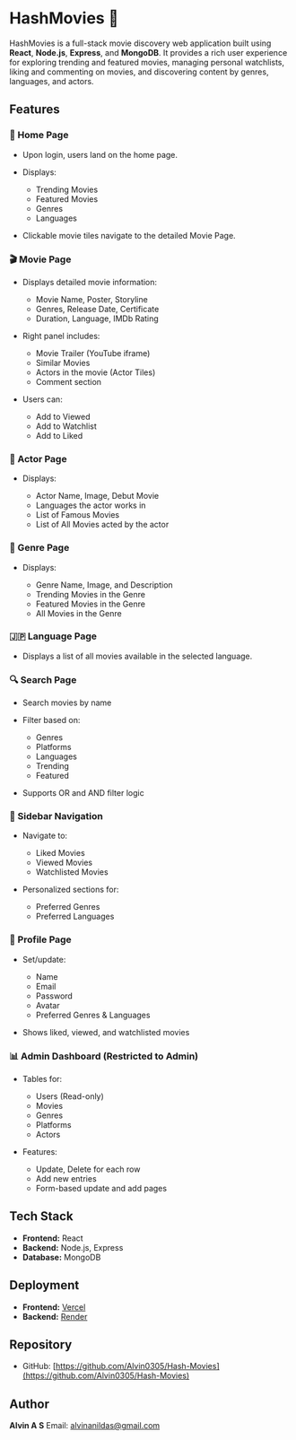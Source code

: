 # HashMovies 🌟

HashMovies is a full-stack movie discovery web application built using **React**, **Node.js**, **Express**, and **MongoDB**. It provides a rich user experience for exploring trending and featured movies, managing personal watchlists, liking and commenting on movies, and discovering content by genres, languages, and actors.

## Features

### 📅 Home Page

* Upon login, users land on the home page.
* Displays:

  * Trending Movies
  * Featured Movies
  * Genres
  * Languages
* Clickable movie tiles navigate to the detailed Movie Page.

### 🎬 Movie Page

* Displays detailed movie information:

  * Movie Name, Poster, Storyline
  * Genres, Release Date, Certificate
  * Duration, Language, IMDb Rating
* Right panel includes:

  * Movie Trailer (YouTube iframe)
  * Similar Movies
  * Actors in the movie (Actor Tiles)
  * Comment section
* Users can:

  * Add to Viewed
  * Add to Watchlist
  * Add to Liked

### 👨 Actor Page

* Displays:

  * Actor Name, Image, Debut Movie
  * Languages the actor works in
  * List of Famous Movies
  * List of All Movies acted by the actor

### 🎨 Genre Page

* Displays:

  * Genre Name, Image, and Description
  * Trending Movies in the Genre
  * Featured Movies in the Genre
  * All Movies in the Genre

### 🇯🇵 Language Page

* Displays a list of all movies available in the selected language.

### 🔍 Search Page

* Search movies by name
* Filter based on:

  * Genres
  * Platforms
  * Languages
  * Trending
  * Featured
* Supports OR and AND filter logic

### 📂 Sidebar Navigation

* Navigate to:

  * Liked Movies
  * Viewed Movies
  * Watchlisted Movies
* Personalized sections for:

  * Preferred Genres
  * Preferred Languages

### 👤 Profile Page

* Set/update:

  * Name
  * Email
  * Password
  * Avatar
  * Preferred Genres & Languages
* Shows liked, viewed, and watchlisted movies

### 📊 Admin Dashboard (Restricted to Admin)

* Tables for:

  * Users (Read-only)
  * Movies
  * Genres
  * Platforms
  * Actors
* Features:

  * Update, Delete for each row
  * Add new entries
  * Form-based update and add pages

## Tech Stack

* **Frontend:** React
* **Backend:** Node.js, Express
* **Database:** MongoDB

## Deployment

* **Frontend:** [Vercel](https://vercel.com)
* **Backend:** [Render](https://render.com)

## Repository

* GitHub: [https://github.com/Alvin0305/Hash-Movies](https://github.com/Alvin0305/Hash-Movies)

## Author

**Alvin A S**
Email: [alvinanildas@gmail.com](mailto:alvinanildas@gmail.com)
